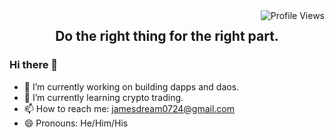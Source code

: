 <img src="https://komarev.com/ghpvc/?username=jamesl0724&label=PROFILE+VIEWS" alt="Profile Views" align="right">
<h2 align="center"> Do the right thing for the right part. </h2>

### Hi there 👋

- 🔭 I’m currently working on building dapps and daos.
- 🌱 I’m currently learning crypto trading.
- 📫 How to reach me: jamesdream0724@gmail.com
- 😄 Pronouns: He/Him/His
